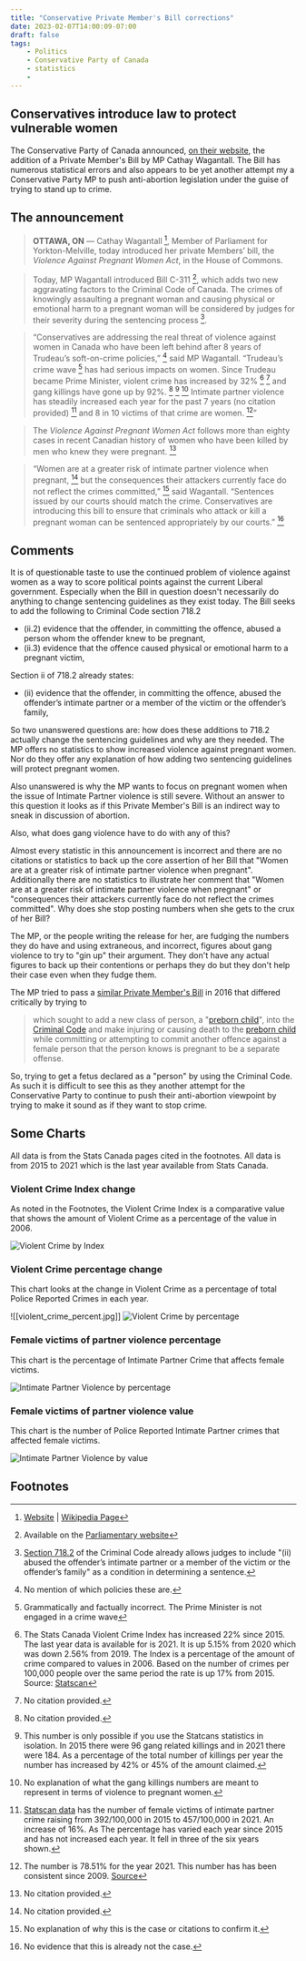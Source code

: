 ```yaml
---
title: "Conservative Private Member's Bill corrections"
date: 2023-02-07T14:00:09-07:00
draft: false
tags:
    - Politics
    - Conservative Party of Canada
    - statistics
    - 
---
```


## Conservatives introduce law to protect vulnerable women

The Conservative Party of Canada announced, [on their website](https://www.conservative.ca/conservatives-introduce-law-to-protect-vulnerable-women/), the addition of a Private Member's Bill by MP Cathay Wagantall.  The Bill has numerous statistical errors and also appears to be yet another attempt my a Conservative Party MP to push anti-abortion legislation under the guise of trying to stand up to crime. 

## The announcement

> **OTTAWA, ON** — Cathay Wagantall [^1], Member of Parliament for Yorkton-Melville, today introduced her private Members’ bill, the _Violence Against Pregnant Women Act_, in the House of Commons.

> Today, MP Wagantall introduced Bill C-311 [^2], which adds two new aggravating factors to the Criminal Code of Canada. The crimes of knowingly assaulting a pregnant woman and causing physical or emotional harm to a pregnant woman will be considered by judges for their severity during the sentencing process [^3].

> “Conservatives are addressing the real threat of violence against women in Canada who have been left behind after 8 years of Trudeau’s soft-on-crime policies,” [^a] said MP Wagantall. “Trudeau’s crime wave [^b] has had serious impacts on women. Since Trudeau became Prime Minister, violent crime has increased by 32% [^4] [^4b] and gang killings have gone up by 92%. [^4c] [^5] [^6] Intimate partner violence has steadily increased each year for the past 7 years (no citation provided) [^7] and 8 in 10 victims of that crime are women. [^8]”

> The _Violence Against Pregnant Women Act_ follows more than eighty cases in recent Canadian history of women who have been killed by men who knew they were pregnant. [^4d]

> “Women are at a greater risk of intimate partner violence when pregnant, [^4e] but the consequences their attackers currently face do not reflect the crimes committed,” [^9] said Wagantall. “Sentences issued by our courts should match the crime. Conservatives are introducing this bill to ensure that criminals who attack or kill a pregnant woman can be sentenced appropriately by our courts.” [^10]

## Comments

It is of questionable taste to use the continued problem of violence against women as a way to score political points against the current Liberal government. Especially when the Bill in question doesn't necessarily do anything to change sentencing guidelines as they exist today. The Bill seeks to add the following to Criminal Code section 718.2

- (ii.‍2) evidence that the offender, in committing the offence, abused a person whom the offender knew to be pregnant,
- (ii.‍3) evidence that the offence caused physical or emotional harm to a pregnant victim,

Section ii of 718.2 already states:

- (ii) evidence that the offender, in committing the offence, abused the offender’s intimate partner or a member of the victim or the offender’s family,

So two unanswered questions are: how does these additions to 718.2 actually change the sentencing guidelines and why are they needed. The MP offers no statistics to show increased violence against pregnant women. Nor do they offer any explanation of how adding two sentencing guidelines will protect pregnant women.

Also unanswered is why the MP wants to focus on pregnant women when the issue of Intimate Partner violence is still severe. Without an answer to this question it looks as if this Private Member's Bill is an indirect way to sneak in discussion of abortion. 

Also, what does gang violence have to do with any of this?

Almost every statistic in this announcement is incorrect and there are no citations or statistics to back up the core assertion of her Bill that "Women are at a greater risk of intimate partner violence when pregnant". Additionally there are no statistics to illustrate her comment that "Women are at a greater risk of intimate partner violence when pregnant" or "consequences their attackers currently face do not reflect the crimes committed". Why does she stop posting numbers when she gets to the crux of her Bill?

The MP, or the people writing the release for her, are fudging the numbers they do have and using extraneous, and incorrect, figures about gang violence to try to "gin up" their argument. They don't have any actual figures to back up their contentions or perhaps they do but they don't help their case even when they fudge them.

The MP tried to pass a [similar Private Member's Bill](https://parl.ca/DocumentViewer/en/42-1/bill/C-225/first-reading) in 2016 that differed critically by trying to 

> which sought to add a new class of person, a "[preborn child](https://en.wikipedia.org/wiki/Fetus "Fetus")", into the [Criminal Code](https://en.wikipedia.org/wiki/Criminal_Code_(Canada) "Criminal Code (Canada)") and make injuring or causing death to the [preborn child](https://en.wikipedia.org/wiki/Fetus "Fetus") while committing or attempting to commit another offence against a female person that the person knows is pregnant to be a separate offense.

So, trying to get a fetus declared as a "person" by using the Criminal Code. As such it is difficult to see this as they another attempt for the Conservative Party to continue to push their anti-abortion viewpoint by trying to make it sound as if they want to stop crime.  

## Some Charts
All data is from the Stats Canada pages cited in the footnotes. All data is from 2015 to 2021 which is the last year available from Stats Canada.  

### Violent Crime Index change

As noted in the Footnotes, the Violent Crime Index is a comparative value that shows the amount of Violent Crime as a percentage of the value in 2006.

![Violent Crime by Index](/images/violent_crime_index.jpg)

### Violent Crime percentage change

This chart looks at the change in Violent Crime as a percentage of total Police Reported Crimes in each year. 

![[violent_crime_percent.jpg]]
![Violent Crime by percentage](/images/violent_crime_percent.jpg)

### Female victims of partner violence percentage

This chart is the percentage of Intimate Partner Crime that affects female victims.

![Intimate Partner Violence by percentage](/images/IPV_percent.jpg)

### Female victims of partner violence value

This chart is the number of Police Reported Intimate Partner crimes that affected female victims.

![Intimate Partner Violence by value](/images/IPV_number.jpg)

## Footnotes

[^1]: [Website](https://www.cathaywagantall.ca) | [Wikipedia Page](https://en.wikipedia.org/wiki/Cathay_Wagantall)
[^2]: Available on the [Parliamentary website](https://www.parl.ca/DocumentViewer/en/44-1/bill/C-311/first-reading)
[^3]: [Section 718.2](https://laws-lois.justice.gc.ca/eng/acts/C-46/section-718.2.html) of the Criminal Code already allows judges to include "(ii) abused the offender’s intimate partner or a member of the victim or the offender’s family" as a condition in determining a sentence. 
[^a]: No mention of which policies these are.
[^b]: Grammatically and factually incorrect. The Prime Minister is not engaged in a crime wave
[^4]: The Stats Canada Violent Crime Index has increased 22% since 2015. The last year data is available for is 2021. It is up 5.15% from 2020 which was down 2.56% from 2019. The Index is a percentage of the amount of crime compared to values in 2006. Based on the number of crimes per 100,000 people over the same period the rate is up 17% from 2015. Source: [Statscan](https://www150.statcan.gc.ca/n1/pub/85-002-x/2022001/article/00013-eng.htm)
[^4b]: No citation provided.
[^4c]: No citation provided.
[^4d]: No citation provided.
[^4e]: No citation provided.
[^5]: This number is only possible if you use the Statcans statistics in isolation. In 2015 there were 96 gang related killings and in 2021 there were 184. As a percentage of the total number of killings per year the number has increased by 42% or 45% of the amount claimed. 
[^6]: No explanation of what the gang killings numbers are meant to represent in terms of violence to pregnant women.
[^7]: [Statscan data](https://www150.statcan.gc.ca/n1/daily-quotidien/221019/cg-c001-eng.htm) has the number of female victims of intimate partner crime raising from 392/100,000 in 2015 to 457/100,000 in 2021. An increase of 16%. As The percentage has varied each year since 2015 and has not increased each year. It fell in three of the six years shown. 
[^8]: The number is 78.51% for the year 2021. This number has has been consistent since 2009. [Source](https://www150.statcan.gc.ca/n1/daily-quotidien/221019/cg-c001-eng.htm)
[^9]: No explanation of why this is the case or citations to confirm it.
[^10]: No evidence that this is already not the case.
